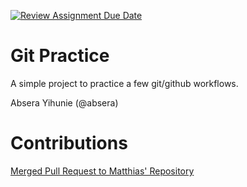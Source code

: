 [![Review Assignment Due Date](https://classroom.github.com/assets/deadline-readme-button-22041afd0340ce965d47ae6ef1cefeee28c7c493a6346c4f15d667ab976d596c.svg)](https://classroom.github.com/a/o3CCpRie)
# Git Practice
A simple project to practice a few git/github workflows.  

Absera Yihunie (@absera)

# Contributions
[Merged Pull Request to Matthias' Repository](https://github.com/cs-uh-3260/s25-i1-gitpractice-MatthiasKebede/pull/2)